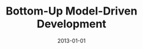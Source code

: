 ---
title: "Bottom-Up Model-Driven Development"
date: 2013-01-01
venue: "35th International Conference on Software Engineering, ICSE '13, San Francisco, CA, USA, May 18-26, 2013"
paperurl: https://doi.org/10.1109/ICSE.2013.6606683
authors: "Hamid Bagheri and Kevin J Sullivan"
awards: ""
---
